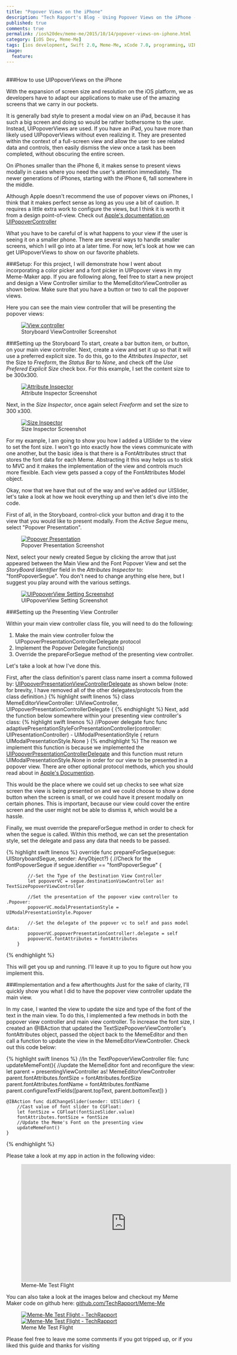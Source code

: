 ```yaml
---
title: "Popover Views on the iPhone"
description: "Tech Rapport's Blog - Using Popover Views on the iPhone - UIPopover Views on the iPhone"
published: true
comments: true
permalink: /ios%20dev/meme-me/2015/10/14/popover-views-on-iphone.html
category: [iOS Dev, Meme-Me]
tags: [ios development, Swift 2.0, Meme-Me, xCode 7.0, programming, UIPopoverViews, UIKit]
image: 
  feature: 
---
```

<br>
###How to use UIPopoverViews on the iPhone<br>

With the expansion of screen size and resolution on the iOS platform, we as developers have to adapt our applications to make use of the amazing screens that we carry in our pockets.  

It is generally bad style to present a modal view on an iPad, because it has such a big screen and doing so would be rather bothersome to the user.  Instead, UIPopoverViews are used.  If you have an iPad, you have more than likely used UIPopoverViews without even realizing it.  They are presented within the context of a full-screen view and allow the user to see related data and controls, then easily dismiss the view once a task has been completed, without obscuring the entire screen.  

On iPhones smaller than the iPhone 6, it makes sense to present views modally in cases where you need the user's attention immediately.  The newer generations of iPhones, starting with the iPhone 6, fall somewhere in the middle.  

Although Apple doesn't recommend the use of popover views on iPhones, I think that it makes perfect sense as long as you use a bit of caution.  It requires a little extra work to configure the views, but I think it is worth it from a design point-of-view.  Check out [Apple's documentation on UIPopoverController](https://developer.apple.com/library/prerelease/ios/documentation/UIKit/Reference/UIPopoverController_class/index.html)

What you have to be careful of is what happens to your view if the user is seeing it on a smaller phone.  There are several ways to handle smaller screens, which I will go into at a later time.  For now, let's look at how we can get UIPopoverViews to show on our favorite phablets.
<!-- more -->
###Setup:
For this project, I will demonstrate how I went about incorporating a color picker and a font picker in UIPopover views in my Meme-Maker app.  If you are following along, feel free to start a new project and design a View Controller similiar to the MemeEditorViewController as shown below.  Make sure that you have a button or two to call the popover views.

Here you can see the main view controller that will be presenting the popover views:

<figure class="one center">
    <a href="{{site.blog_image_path}}Screen Shot 2015-10-14 at 4.27.59 PM.png"><img src="{{site.blog_image_path}}Screen Shot 2015-10-14 at 4.27.59 PM.png" alt="View controller"></a>
    <figcaption>Storyboard ViewController Screenshot</figcaption>
</figure>

###Setting up the Storyboard
To start, create a bar button item, or button, on your main view controller.  Next, create a view and set it up so that it will use a preferred explicit size.  To do this, go to the _Attributes Inspector_, set the Size to _Freeform_, the _Status Bar_ to _None_, and check off the _Use Prefered Explicit Size_ check box.  For this example, I set the content size to be 300x300. 

<figure class="one center">
    <a href="{{site.blog_image_path}}Screen Shot 2015-10-14 at 4.31.51 PM.png"><img src="{{site.blog_image_path}}Screen Shot 2015-10-14 at 4.31.51 PM.png" alt="Attribute Inspector"></a>
<figcaption>Attribute Inspector Screenshot</figcaption>
</figure>
 
 Next, in the _Size Inspector_, once again select _Freeform_ and set the size to 300 x300.
 
<figure class="one center">
    <a href="{{site.blog_image_path}}Screen Shot 2015-10-14 at 4.34.09 PM.png"><img src="{{site.blog_image_path}}Screen Shot 2015-10-14 at 4.34.09 PM.png" alt="Size Inspector"></a>
<figcaption>Size Inspector Screenshot</figcaption>
</figure>

For my example, I am going to show you how I added a UISlider to the view to set the font size.  I won't go into exactly how the views communicate with one another, but the basic idea is that there is a FontAttributes struct that stores the font data for each Meme.  Abstracting it this way helps us to stick to MVC and it makes the implementation of the view and controls much more flexible.  Each view gets passed a copy of the FontAttributes Model object.

Okay, now that we have that out of the way and we've added our UISlider, let's take a look at how we hook everything up and then let's dive into the code.

First of all, in the Storyboard, control-click your button and drag it to the view that you would like to present modally. From the _Active Segue_ menu, select "Popover Presentation".

<figure class="one center">
    <a href="{{site.blog_image_path}}Screen Shot 2015-10-14 at 4.40.27 PM.png"><img src="{{site.blog_image_path}}Screen Shot 2015-10-14 at 4.40.27 PM.png" alt="Popover Presentation"></a>
    <figcaption>Popover Presentation Screenshot</figcaption>
</figure>

Next, select your newly created Segue by clicking the arrow that just appeared between the Main View and the Font Popover View and set the _StoryBoard Identifier_ field in the _Attributes Inspector_ to: "fontPopoverSegue".  You don't need to change anything else here, but I suggest you play around with the various settings.

<figure class="one center">
    <a href="{{site.blog_image_path}}Screen Shot 2015-10-14 at 4.43.52 PM.png"><img src="{{site.blog_image_path}}Screen Shot 2015-10-14 at 4.43.52 PM.png" alt="UIPopoverView Setting Screenshot"></a>
<figcaption>UIPopoverView Setting Screenshot</figcaption>
</figure>

###Setting up the Presenting View Controller

Within your main view controller class file, you will need to do the following:
1. Make the main view controller folow the UIPopoverPresentationControllerDelegate protocol
2. Implement the Popover Delegate function(s)
3. Override the prepareForSegue method of the presenting view controller.

Let's take a look at how I've done this.

First, after the class definition's parent class name insert a comma followed by: [UIPopoverPresentationViewControllerDelegate](https://developer.apple.com/library/prerelease/ios/documentation/UIKit/Reference/UIPopoverPresentationControllerDelegate_protocol/index.html) as shown below (note: for brevity, I have removed all of the other delegates/protocols from the class definition.)
{% highlight swift linenos %}
    class MemeEditorViewController: UIViewController, UIPopoverPresentationControllerDelegate {
{% endhighlight %}
Next, add the function below somewhere within your presenting view controller's class:
{% highlight swift linenos %}
    //Popover delegate func
    func adaptivePresentationStyleForPresentationController(controller: UIPresentationController) - UIModalPresentationStyle {
        return UIModalPresentationStyle.None
    }
{% endhighlight %}
The reason we implement this function is because we implemented the [UIPopoverPresentationControllerDelegate](https://developer.apple.com/library/prerelease/ios/documentation/UIKit/Reference/UIPopoverPresentationControllerDelegate_protocol/index.html) and this function must return UIModalPresentationStyle.None in order for our view to be presented in a popover view.  There are other optional protocol methods, which you should read about in [Apple's Documention](https://developer.apple.com/library/prerelease/ios/documentation/UIKit/Reference/UIPopoverPresentationControllerDelegate_protocol/index.html).

This would be the place where we could set up checks to see what size screen the view is being presented on and we could choose to show a done button when the screen is small, or we could have it present modally on certain phones.  This is important, because our view could cover the entire screen and the user might not be able to dismiss it, which would be a hassle.

Finally, we must override the prepareForSegue method in order to check for when the segue is called.  Within this method, we can set the presentation style, set the delegate and pass any data that needs to be passed.

{% highlight swift linenos %}
    override func prepareForSegue(segue: UIStoryboardSegue, sender: AnyObject?) {
        //Check for the fontPopoverSegue
        if segue.identifier == "fontPopoverSegue" {
            
            //-Set the Type of the Destination View Controller
            let popoverVC = segue.destinationViewController as! TextSizePopoverViewController 
            
            //Set the presentation of the popover view controller to .Popover:
            popoverVC.modalPresentationStyle = UIModalPresentationStyle.Popover

            //-Set the delegate of the popover vc to self and pass model data:
            popoverVC.popoverPresentationController!.delegate = self
            popoverVC.fontAttributes = fontAttributes
        }
{% endhighlight %}

This will get you up and running.  I'll leave it up to you to figure out how you implement this.  

###Implementation and a few afterthoughts
Just for the sake of clarity, I'll quickly show you what I did to have the popover view controller update the main view.

In my case, I wanted the view to update the size and type of the font of the text in the main view.  To do this, I implemented a few methods in both the popover view controller and main view controller.  To increase the font size, I created an @IBAction that updated the TextSizePopoverViewController's fontAttributes object, passed the object back to the MemeEditor and then call a function to update the view in the MemeEditorViewController.  Check out this code below:

{% highlight swift linenos %}
    //In the TextPopoverViewController file:
    func updateMemeFont(){
        //update the MemeEditor font and reconfigure the view:
        let parent = presentingViewController as! MemeEditorViewController
        parent.fontAttributes.fontSize = fontAttributes.fontSize
        parent.fontAttributes.fontName = fontAttributes.fontName
        parent.configureTextFields([parent.topText, parent.bottomText])
    }
    
    @IBAction func didChangeSlider(sender: UISlider) {
        //Cast value of font slider to CGFloat:
        let fontSize = CGFloat(fontSizeSlider.value)
        fontAttributes.fontSize = fontSize
        //Update the Meme's Font on the presenting view
        updateMemeFont()
    }
{% endhighlight %}

Please take a look at my app in action in the following video:

<figure class="one center">
    <a href="https://www.youtube.com/watch?v=2aUd8Y6TG0E"><iframe width="560" height="315" src="https://www.youtube.com/watch?v=2aUd8Y6TG0E&output=embed" frameborder="0"> </iframe></a>
    <figcaption>Meme-Me Test Flight</figcaption>
</figure>

You can also take a look at the images below and checkout my Meme Maker code on github here: [github.com/TechRapport/Meme-Me](https://github.com/TechRapport/Meme-Me)

<figure class="half">
    <a href="{{site.blog_image_path}}bd721c87281c1eb293577962544ab57d1f4c8ca3.png"><img src="{{site.blog_image_path}}bd721c87281c1eb293577962544ab57d1f4c8ca3.png" alt="Meme-Me Test Flight - TechRapport"></a>
    <a href="{{site.blog_image_path}}9957fac4b23ef18266ca48437116a1c390b1b41a.png"><img src="{{site.blog_image_path}}9957fac4b23ef18266ca48437116a1c390b1b41a.png" alt="Meme-Me Test Flight - TechRapport"></a>
    <figcaption>Meme Me Test Flight</figcaption>
</figure>

Please feel free to leave me some comments if you got tripped up, or if you liked this guide and thanks for visiting